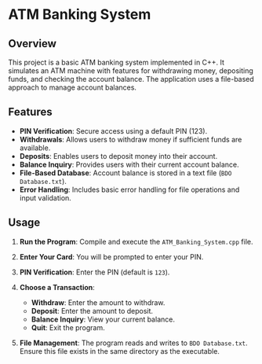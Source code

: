 # ATM Banking System

## Overview

This project is a basic ATM banking system implemented in C++. It simulates an ATM machine with features for withdrawing money, depositing funds, and checking the account balance. The application uses a file-based approach to manage account balances.

## Features

- **PIN Verification**: Secure access using a default PIN (123).
- **Withdrawals**: Allows users to withdraw money if sufficient funds are available.
- **Deposits**: Enables users to deposit money into their account.
- **Balance Inquiry**: Provides users with their current account balance.
- **File-Based Database**: Account balance is stored in a text file (`BDO Database.txt`).
- **Error Handling**: Includes basic error handling for file operations and input validation.

## Usage

1. **Run the Program**: Compile and execute the `ATM_Banking_System.cpp` file.

2. **Enter Your Card**: You will be prompted to enter your PIN.

3. **PIN Verification**: Enter the PIN (default is `123`).

4. **Choose a Transaction**:
   - **Withdraw**: Enter the amount to withdraw.
   - **Deposit**: Enter the amount to deposit.
   - **Balance Inquiry**: View your current balance.
   - **Quit**: Exit the program.

5. **File Management**: The program reads and writes to `BDO Database.txt`. Ensure this file exists in the same directory as the executable.
